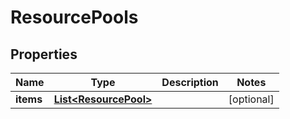 
# ResourcePools

## Properties
Name | Type | Description | Notes
------------ | ------------- | ------------- | -------------
**items** | [**List&lt;ResourcePool&gt;**](ResourcePool.md) |  |  [optional]



